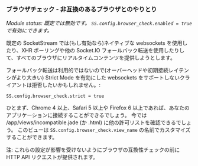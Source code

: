 <!--
### Browser Check - dealing with incompatible browsers

_Module status: Disabled by default. Enable with `SS.config.browser_check.enabled = true`_
-->

### ブラウザチェック - 非互換のあるブラウザとのやりとり

_Module status: 既定では無効です。 `SS.config.browser_check.enabled = true` で有効にできます。_

<!--
By default SocketStream will attempt to serve real time content to all browsers - either using native websockets (if available) or by falling back to XHR Polling or another Socket.IO fallback transport.
-->

既定の SocketStream では(もし有効なら)ネイティブな websockets を使用したり、XHR ポーリングや他の Socket.IO フォールバック転送を使用したりして、すべてのブラウザにリアルタイムコンテンツを提供しようとします。

<!--
As fallback transports are not ideal (more overhead, initial connection latency) you may prefer to refuse clients which don't support websockets by enabling Strict Mode:

``` coffee-script
SS.config.browser_check.strict = true
```
-->

フォールバック転送は利用的ではないので(オーバーヘッドや初期接続レイテンシがより大きい)  Strict Mode を有効にした websockets をサポートしないクライアントは拒否したいかもしれません。:

``` coffee-script
SS.config.browser_check.strict = true
```

<!--
Once set, only Chrome 4 and above, Safari 5 and above and Firefox 6 and above will be allowed to connect to your app. All others will be shown /app/views/incompatible.jade (or .html) if present. The name of this view can be customized with `SS.config.browser_check.view_name`.
-->

ひとまず、Chrome 4 以上、Safari 5 以上や Firefox 6 以上であれば、あなたのアプリケーションに接続することができるでしょう。 今では /app/views/incompatible.jade (か .html) に他の許可リストを確認できるでしょう。 このビューは `SS.config.browser_check.view_name` の名前でカスタマイズすることができます。

<!--
Note: The serving of HTTP API requests occurs before the browser is checked for compatibility and is hence not affected by these settings.
-->

注: これらの設定が影響を受けないようにブラウザの互換性チェックの前に HTTP API リクエストが提供されます。
